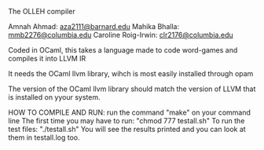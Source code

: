 The OLLEH compiler 

Amnah Ahmad: aza2111@barnard.edu
Mahika Bhalla: mmb2276@columbia.edu
Caroline Roig-Irwin: clr2176@columbia.edu

Coded in OCaml, this takes a language made to code word-games and compiles it into LLVM IR

It needs the OCaml llvm library, wihch is most easily installed through opam

The version of the OCaml llvm library should match the version of LLVM that is installed on yyour system. 

HOW TO COMPILE AND RUN:
run the command "make" on your command line 
The first time you may have to run: "chmod 777 testall.sh"
To run the test files: "./testall.sh" 
You will see the results printed and you can look at them in testall.log too.
